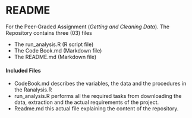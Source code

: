 # README

   For the Peer-Graded Assignment (*Getting and Cleaning Data*). The Repository contains three (03) files
   
   - The run_analysis.R  (R script file)
   - The Code Book.md (Markdown file)
   - The README.md (Markdown file)

#### Included Files

   - CodeBook.md describes the variables, the data and the procedures in the Ranalysis.R
   - run_analysis.R performs all the required tasks from downloading the data, extraction and the actual requirements of the project.
   - Readme.md this actual file explaining the content of the repository.

